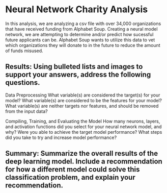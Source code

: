# Neural Network Charity Analysis

In this analysis, we are analyzing a csv file with over 34,000 organizations that have received funding from Alphabet Soup. Creating a neural model network, we are attempting to determine and/or predict how sucessful future applicants can be. Alphabet Soup wants to utilize this data to vet which organizations they will donate to in the future to reduce the amount of funds misused. 

## Results: Using bulleted lists and images to support your answers, address the following questions.

Data Preprocessing
What variable(s) are considered the target(s) for your model?
What variable(s) are considered to be the features for your model?
What variable(s) are neither targets nor features, and should be removed from the input data?

Compiling, Training, and Evaluating the Model
How many neurons, layers, and activation functions did you select for your neural network model, and why?
Were you able to achieve the target model performance?
What steps did you take to try and increase model performance?

## Summary: Summarize the overall results of the deep learning model. Include a recommendation for how a different model could solve this classification problem, and explain your recommendation.
